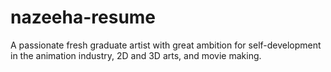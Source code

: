 # nazeeha-resume
A passionate fresh graduate artist with great ambition for self-development in the animation industry, 2D and 3D arts, and movie making.

